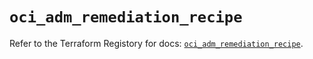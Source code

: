 # `oci_adm_remediation_recipe`

Refer to the Terraform Registory for docs: [`oci_adm_remediation_recipe`](https://registry.terraform.io/providers/oracle/oci/6.18.0/docs/resources/adm_remediation_recipe).
